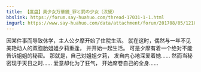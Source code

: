 ```yaml
---
title: 【度盘】美少女万華鏡_罪と罰の少女（汉硬）
bbslink: https://forum.say-huahuo.com/thread-17031-1-1.html
imgurl: https://www.say-huahuo.com/data/attachment/forum/201708/05/121855qdsft7dcs7xo3xwd.jpg
---
```


因某件事而导致休学，主人公夕摩开始了住院生活。
就在这时，偶然与一年不见美艳动人的双胞胎姐姐夕莉重逢，
并开始一起生活。
可是夕摩有着一个绝对不能告诉姐姐的秘密。
那就是，自己对姐姐夕莉，
发自内心地深爱着她……
然而当秘密现于天日之时……
爱意却化为了狂气，
开始席卷自己的全身……<!--more-->
